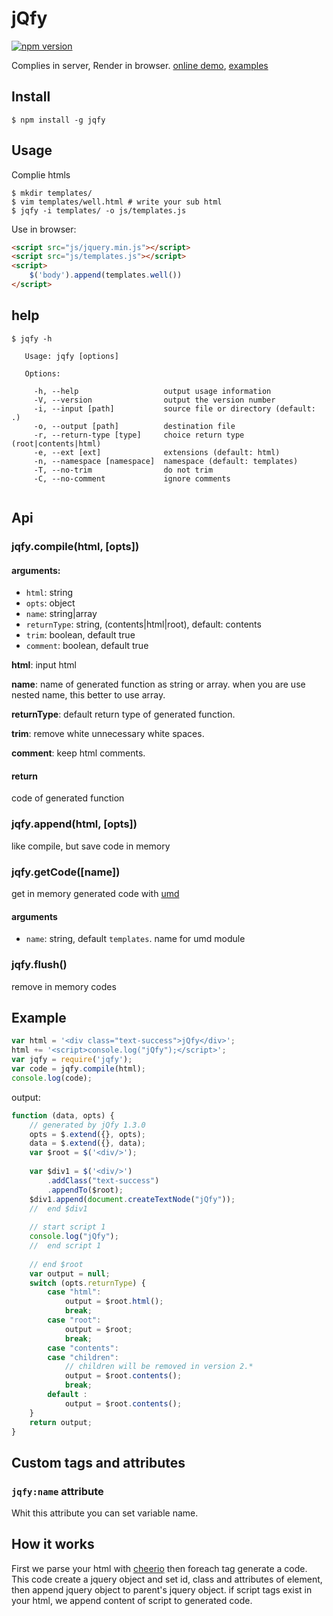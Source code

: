 jQfy
====
[![npm version][npm:version]](https://www.npmjs.org/package/jqfy)

Complies in server, Render in browser. [online demo](http://smmoosavi.github.io/jqfy/demo), 
[examples](http://smmoosavi.github.io/jqfy/examples)

Install
-------

```
$ npm install -g jqfy
```

Usage
-----

Complie htmls

```
$ mkdir templates/
$ vim templates/well.html # write your sub html
$ jqfy -i templates/ -o js/templates.js
```

Use in browser:
 
```html
<script src="js/jquery.min.js"></script>
<script src="js/templates.js"></script>
<script>
    $('body').append(templates.well())
</script>
```

help
----

```
$ jqfy -h
 
   Usage: jqfy [options]
 
   Options:
 
     -h, --help                   output usage information
     -V, --version                output the version number
     -i, --input [path]           source file or directory (default: .)
     -o, --output [path]          destination file
     -r, --return-type [type]     choice return type (root|contents|html)
     -e, --ext [ext]              extensions (default: html)
     -n, --namespace [namespace]  namespace (default: templates)
     -T, --no-trim                do not trim
     -C, --no-comment             ignore comments
 

```

Api
---

### jqfy.compile(html, [opts])

#### arguments: 

* `html`: string
* `opts`: object
 * `name`: string|array 
 * `returnType`: string, (contents|html|root), default: contents 
 * `trim`: boolean, default true
 * `comment`: boolean, default true

**html**: input html

**name**: name of generated function as string or array. when you are use nested name, this better to use array.

**returnType**: default return type of generated function.

**trim**: remove white unnecessary white spaces.

**comment**: keep html comments.

#### return

code of generated function

### jqfy.append(html, [opts])

like compile, but save code in memory

### jqfy.getCode([name])

get in memory generated code with [umd][umd]

#### arguments

* `name`: string, default `templates`. name for umd module

### jqfy.flush()

remove in memory codes

Example
-------
```js
var html = '<div class="text-success">jQfy</div>';
html += '<script>console.log("jQfy");</script>';
var jqfy = require('jqfy');
var code = jqfy.compile(html);
console.log(code);
```

output:

```js
function (data, opts) {
    // generated by jQfy 1.3.0
    opts = $.extend({}, opts);
    data = $.extend({}, data);
    var $root = $('<div/>');
    
    var $div1 = $('<div/>')
        .addClass("text-success")
        .appendTo($root);
    $div1.append(document.createTextNode("jQfy"));
    //  end $div1
    
    // start script 1
    console.log("jQfy");
    //  end script 1
    
    // end $root
    var output = null;
    switch (opts.returnType) {
        case "html":
            output = $root.html();
            break;
        case "root":
            output = $root;
            break;
        case "contents":
        case "children":
            // children will be removed in version 2.*
            output = $root.contents();
            break;
        default :
            output = $root.contents();
    }
    return output;
}
```
Custom tags and attributes
--------------------------

### `jqfy:name` attribute

Whit this attribute you can set variable name. 

How it works
------------

First we parse your html with [cheerio][cheerio] then foreach tag generate a code. This code create a jquery object
and set id, class and attributes of element, then append jquery object to parent's jquery object. if script tags exist
in your html, we append content of script to generated code.

[npm:version]: http://img.shields.io/npm/v/jqfy.svg "npm"
[TODO:not-implemented]: http://img.shields.io/badge/TODO-not%20implemented-yellow.svg "not implemented"
[umd]: https://github.com/umdjs/umd "umd"
[cheerio]: https://github.com/cheeriojs/cheerio "Cheerio"